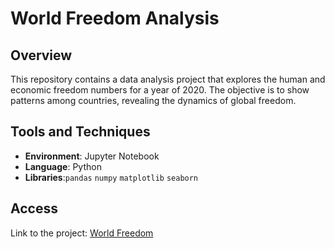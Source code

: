 # World Freedom Analysis

## Overview
This repository contains a data analysis project that explores the human and economic freedom numbers for a year of 2020. The objective is to show patterns among countries, revealing the dynamics of global freedom.

## Tools and Techniques
- **Environment**: Jupyter Notebook
- **Language**: Python
- **Libraries**:`pandas` `numpy` `matplotlib` `seaborn`

## Access
Link to the project: [World Freedom](https://github.com/MantasTech/World-Freedom/blob/main/world_freedom_eda.ipynb)
